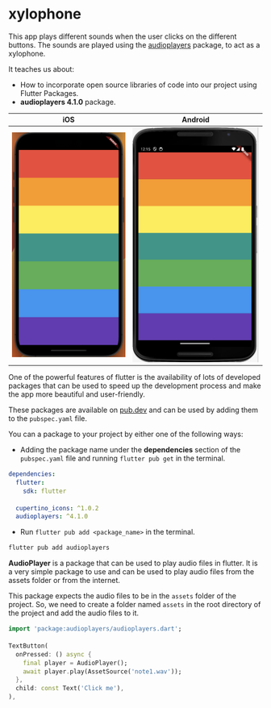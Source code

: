 # xylophone

This app plays different sounds when the user clicks on the different buttons. The sounds are played using the [audioplayers](https://pub.dev/packages/audioplayers) package, to act as a xylophone.

It teaches us about:

- How to incorporate open source libraries of code into our project using Flutter Packages.
- **audioplayers 4.1.0** package.

|iOS|Android|
|---|---|
|![iOS_Xylophone](screenshots/iphone14ProMax_1.png)|![Android_Xylophone](screenshots/nexus6_1.png)|

One of the powerful features of flutter is the availability of lots of developed packages that can be used to speed up the development process and make the app more beautiful and user-friendly.

These packages are available on [pub.dev](https://pub.dev/) and can be used by adding them to the `pubspec.yaml` file.

You can a package to your project by either one of the following ways:

- Adding the package name under the **dependencies** section of the `pubspec.yaml` file and running `flutter pub get` in the terminal.

```yaml
dependencies:
  flutter:
    sdk: flutter

  cupertino_icons: ^1.0.2
  audioplayers: ^4.1.0
```

- Run `flutter pub add <package_name>` in the terminal.

```bash
flutter pub add audioplayers
```

**AudioPlayer** is a package that can be used to play audio files in flutter. It is a very simple package to use and can be used to play audio files from the assets folder or from the internet.

This package expects the audio files to be in the `assets` folder of the project. So, we need to create a folder named `assets` in the root directory of the project and add the audio files to it.

```dart
import 'package:audioplayers/audioplayers.dart';

TextButton(
  onPressed: () async {
    final player = AudioPlayer();
    await player.play(AssetSource('note1.wav'));
  },
  child: const Text('Click me'),
),
```
